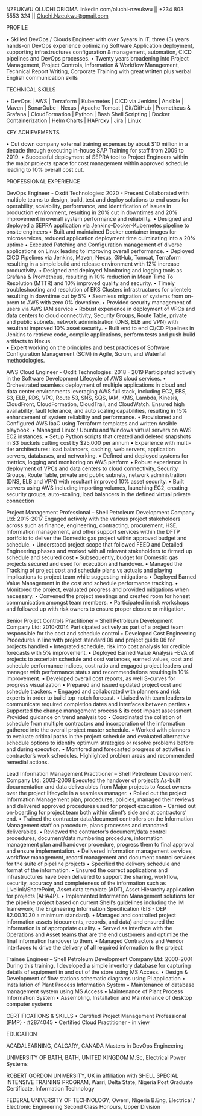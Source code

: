 NZEUKWU OLUCHI OBIOMA
linkedin.com/oluchi-nzeukwu   ||  +234 803 5553 324   ||   Oluchi.Nzeukwu@gmail.com


PROFILE

•	Skilled DevOps / Clouds Engineer with over 5years in IT,  three (3) years hands-on DevOps experience optimizing Software Application deployment, supporting infrastructures configuration & management, automation, CICD pipelines and DevOps processes.
•	Twenty years broadening into Project Management, Project Controls, Information & Workflow Management, Technical Report Writing, Corporate Training with great written plus verbal English communication skills


TECHNICAL SKILLS

•	DevOps | AWS | Terraform | Kubernetes | CICD via Jenkins | Ansible | Maven | SonarQube | Nexus | Apache Tomcat | Git/GitHub | Prometheus & Grafana | CloudFormation | Python | Bash Shell Scripting | Docker Containerization | Helm Charts | HAProxy | Jira | Linux 

KEY ACHIEVEMENTS

•	Cut down company external training expenses by about $10 million in a decade through executing in-house SAP Training for staff from 2009 to 2019.
•	Successful deployment of SEPRA tool to Project Engineers within the major projects space for cost management within approved schedule leading to 10% overall cost cut.


PROFESSIONAL EXPERIENCE

DevOps Engineer  -  Oxdit Technologies:   2020 - Present
Collaborated with multiple teams to design, build, test and deploy solutions to end users for operability, scalability, performance, and identification of issues in production environment, resulting in 20% cut in downtimes and 20% improvement in overall system performance and reliability.
•	Designed and deployed a SEPRA application  via Jenkins–Docker-Kubernetes pipeline to onsite engineers
•	Built and maintained Docker container images for microservices, reduced application deployment time  culminating into a 20% uptime
•	Executed Patching and Configuration management of diverse applications on Linux leading to improving overall performance.
•	Deployed CICD Pipelines via Jenkins, Maven, Nexus, GitHub, Tomcat, Terraform resulting in a simple build and release environment with 12% increase productivity.
•	Designed and deployed Monitoring and logging tools as Grafana & Prometheus, resulting in 10% reduction in Mean Time To Resolution (MTTR) and 10% improved quality and security.
•	Timely troubleshooting and resolution of EKS Clusters infrastructures for clientele resulting in downtime cut by 5%
•	Seamless migration of systems from on-prem to AWS with zero 0% downtime.
•	Provided security management of users via AWS IAM service
•	Robust experience in deployment of VPCs and data centers to cloud connectivity, Security Groups, Route Table, private and public subnets, network administration (DNS, ELB and VPN) with resultant improved 10% asset security.
•	Built end to end CI/CD Pipelines in Jenkins to retrieve code, compile applications, perform tests and push build artifacts to Nexus.  
•	Expert working on the principles and best practices of Software Configuration Management (SCM) in Agile, Scrum, and Waterfall methodologies. 


AWS Cloud Engineer  -  Oxdit Technologies:   2018 - 2019
Participated actively in the Software Development Lifecycle of AWS cloud services.
•	Orchestrated seamless deployment of multiple applications in cloud and data center environments leveraging AWS full stack, including EC2, EBS, S3, ELB, RDS, VPC, Route 53, SNS, SQS, IAM, KMS, Lambda, Kinesis, CloudFront, CloudFormation, CloudTrail, and CloudWatch. Ensured high availability, fault tolerance, and auto scaling capabilities, resulting in 15% enhancement of system reliability and performance.
•	Provisioned and Configured AWS IaaC using Terraform templates and written Ansible playbook.
•	Managed Linux / Ubuntu and Windows virtual servers on AWS EC2 instances.
•	Setup Python scripts that created and deleted snapshots in S3 buckets cutting cost by $25,000 per annum
•	Experience with multi-tier architectures: load balancers, caching, web servers, application servers, databases, and networking.
•	Defined and deployed systems for metrics, logging and monitoring on AWS platform
•	Robust experience in deployment of VPCs and data centers to cloud connectivity, Security Groups, Route Table, private and public subnets, network administration (DNS, ELB and VPN) with resultant improved 10% asset security.
•	Built servers using AWS including importing volumes, launching EC2, creating security groups, auto-scaling, load balancers in the defined virtual private connection 

	
Project Management Professional – Shell Petroleum Development Company Ltd:  2015-2017
Engaged actively with the various project stakeholders across such as finance, engineering, contracting, procurement, HSE, Information management, and other support services within the DFTP portfolio to deliver the Domestic gas project within approved budget and schedule.
•	Understood project scope that followed FEED and Detailed Engineering phases and worked with all relevant stakeholders to firmed up schedule and secured cost
•	Subsequently, budget for Domestic gas projects secured and used for execution and handover.
•	Managed the Tracking of project cost and schedule plans vs actuals and playing implications to project team while suggesting mitigations
•	Deployed Earned Value Management in the cost and schedule performance tracking.
•	Monitored the project, evaluated progress and provided mitigations when necessary.
•	Convened the project meetings and created room for honest communication amongst team members.
•	Participated in risk workshops and followed up with risk owners to ensure proper closure or mitigation.


Senior Project Controls Practitioner – Shell Petroleum Development Company Ltd: 2010-2014
Participated actively as part of a project team responsible for the cost and schedule control
•	Developed Cost Engineering Procedures in line with project standard 06 and project guide 06 for projects handled
•	Integrated schedule, risk into cost analysis for credible forecasts with 5% improvement.
•	Deployed Earned Value Analysis –EVA of projects to ascertain schedule and cost variances, earned values, cost and schedule performance indices, cost ratio and engaged project leaders and manager with performance status and recommendations resulting in 10% improvement.
•	Developed overall cost reports, as well S-curves for progress visualization
•	Prepared and issued updated project cost and schedule trackers.
•	Engaged and collaborated with planners and risk experts in order to build top-notch forecast.
•	Liaised with team leaders to communicate required completion dates and interfaces between parties
•	Supported the change management process & its cost impact assessment. Provided guidance on trend analysis too
•	Coordinated the collation of schedule from multiple contractors and incorporation of the information gathered into the overall project master schedule.
•	Worked with planners to evaluate critical paths in the project schedule and evaluated alternative schedule options to identify optimum strategies or resolve problems before and during execution. 
•	Monitored and forecasted progress of activities in contractor’s work schedules. Highlighted problem areas and recommended remedial actions.


Lead Information Management Practitioner – Shell Petroleum Development Company Ltd: 2003-2009
Executed the handover of project’s As-built documentation and data deliverables from Major projects to Asset owners over the project lifecycle in a seamless manager.
•	Rolled out the project Information Management plan, procedures, policies, managed their reviews and delivered approved procedures used for project execution
•	Carried out on-boarding for project team both within client’s side and at contractors’ end.
•	Trained the contractor data/document controllers on the Information Management staff on procedure, plans processes and mandated deliverables. 
•	Reviewed the contractor’s document/data control procedures, document/data numbering procedure, information management plan and handover procedure, progress them to final approval and ensure implementation.
•	Delivered information management services, workflow management, record management and document control services for the suite of pipeline projects
•	Specified the delivery schedule and format of the information.
•	Ensured the correct applications and infrastructures have been delivered to support the sharing, workflow, security, accuracy and completeness of the information such as Livelink/SharePoint, Asset data template (ADT), Asset Hierarchy application for projects (AHA4P).
•	Implemented Information Management solutions for the pipeline project based on current Shell’s guidelines including the IM framework, the Engineering Information Specification (EIS - DEP 82.00.10.30 a minimum standard).
•	Managed and controlled project information assets (documents, records, and data) and ensured the information is of appropriate quality.
•	Served as interface with the Operations and Asset teams that are the end customers and optimize the final information handover to them.
•	Managed Contractors and Vendor interfaces to drive the delivery of all required information to the project 


Trainee Engineer – Shell Petroleum Development Company Ltd: 2000-2001
During this training, I developed a simple inventory database for capturing details of equipment in and out of the store using MS Access.
•	Design & Development of flow stations schematic diagrams using PI application 
•	Installation of Plant Process Information System
•	Maintenance of database management system using MS Access
•	Maintenance of Plant Process Information System
•	Assembling, Installation and Maintenance of desktop computer systems


CERTIFICATIONS & SKILLS
•	Certified Project Management Professional (PMP) - #2874045
•	Certified Cloud Practitioner - in view


EDUCATION

ACADALEARNING, CALGARY, CANADA
Masters in DevOps Engineering

UNIVERSITY OF BATH, BATH, UNITED KINGDOM
M.Sc, Electrical Power Systems

ROBERT GORDON UNIVERSITY, UK in affiliation with 
SHELL SPECIAL INTENSIVE TRAINING PROGRAM, Warri, Delta State, Nigeria
Post Graduate Certificate, Information Technology

FEDERAL UNIVERSITY OF TECHNOLOGY, Owerri, Nigeria
B.Eng, Electrical / Electronic Engineering
Second Class Honours, Upper Division
